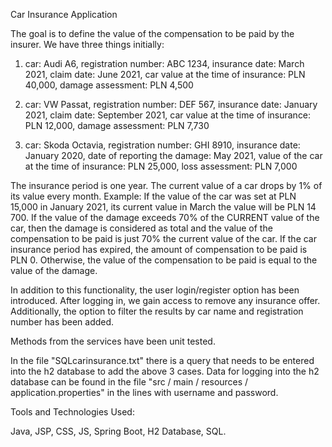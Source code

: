 Car Insurance Application

The goal is to define the value of the compensation to be paid by the insurer.
We have three things initially:

1. car: Audi A6, registration number: ABC 1234, insurance date: March 2021,
claim date: June 2021, car value at the time of insurance: PLN 40,000, damage assessment: PLN 4,500

2. car: VW Passat, registration number: DEF 567, insurance date: January 2021,
claim date: September 2021, car value at the time of insurance: PLN 12,000, damage assessment: PLN 7,730

3. car: Skoda Octavia, registration number: GHI 8910, insurance date: January
2020, date of reporting the damage: May 2021, value of the car at the time of insurance: PLN 25,000, loss assessment: PLN 7,000

The insurance period is one year.
The current value of a car drops by 1% of its value every month. Example:
If the value of the car was set at PLN 15,000 in January 2021, its current value in March
the value will be PLN 14 700.
If the value of the damage exceeds 70% of the CURRENT value of the car, then the damage
is considered as total and the value of the compensation to be paid is just 70% the current value of the car.
If the car insurance period has expired, the amount of compensation to be paid is PLN 0.
Otherwise, the value of the compensation to be paid is equal to the value of the damage.

In addition to this functionality, the user login/register option has been introduced. After logging in, we gain access to remove any insurance offer. 
Additionally, the option to filter the results by car name and registration number has been added.

Methods from the services have been unit tested.

In the file "SQLcarinsurance.txt" there is a query that needs to be entered into the h2 database to add the above 3 cases. 
Data for logging into the h2 database can be found in the file "src / main / resources / application.properties" in the lines with username and password.

Tools and Technologies Used:

Java, JSP, CSS, JS, Spring Boot, H2 Database, SQL.